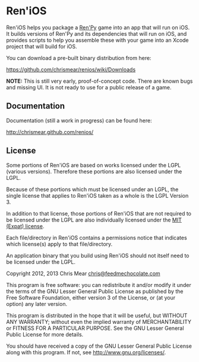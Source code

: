 Ren'iOS
=======

Ren'iOS helps you package a [Ren'Py](http://www.renpy.org) game into an app that will run on iOS. It builds versions of Ren'Py and its dependencies that will run on iOS, and provides scripts to help you assemble these with your game into an Xcode project that will build for iOS.

You can download a pre-built binary distribution from here:

https://github.com/chrismear/renios/wiki/Downloads

**NOTE:** This is still very early, proof-of-concept code. There are known bugs and missing UI. It is not ready to use for a public release of a game.

Documentation
-------------

Documentation (still a work in progress) can be found here:

http://chrismear.github.com/renios/

License
-------

Some portions of Ren'iOS are based on works licensed under the LGPL (various versions). Therefore these portions are also licensed under the LGPL.

Because of these portions which must be licensed under an LGPL, the single license that applies to Ren'iOS taken as a whole is the LGPL Version 3.

In addition to that license, those portions of Ren'iOS that are not required to be licensed under the LGPL are also individually licensed under the [MIT (Expat) license](http://directory.fsf.org/wiki/License:Expat).

Each file/directory in Ren'iOS contains a permissions notice that indicates which license(s) apply to that file/directory.

An application binary that you build using Ren'iOS should not itself need to be licensed under the LGPL.

Copyright 2012, 2013 Chris Mear <chris@feedmechocolate.com>

This program is free software: you can redistribute it and/or modify
it under the terms of the GNU Lesser General Public License as published by
the Free Software Foundation, either version 3 of the License, or
(at your option) any later version.

This program is distributed in the hope that it will be useful,
but WITHOUT ANY WARRANTY; without even the implied warranty of
MERCHANTABILITY or FITNESS FOR A PARTICULAR PURPOSE.  See the
GNU Lesser General Public License for more details.

You should have received a copy of the GNU Lesser General Public License
along with this program.  If not, see <http://www.gnu.org/licenses/>.
